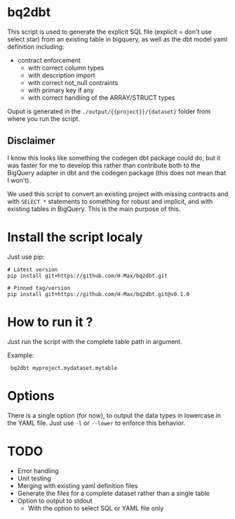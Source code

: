 # bq2dbt

This script is used to generate the explicit SQL file (explicit = don't use select star) from an existing table in bigquery, as well as the dbt model yaml definition including:

- contract enforcement
  - with correct column types
  - with description import
  - with correct not_null contraints
  - with primary key if any
  - with correct handling of the ARRAY/STRUCT types

Ouput is generated in the `./output/{{project}}/{dataset}` folder from where you run the script.

## Disclaimer

I know this looks like something the codegen dbt package could do, but it was faster for me to develop this rather than contribute both to the BigQuery adapter in dbt and the codegen package (this does not mean that I won't).

We used this script to convert an existing project with missing contracts and with `SELECT *` statements to something for robust and implicit, and with existing tables in BigQuery. This is the main purpose of this.

# Install the script localy

Just use pip:

```
# Latest version
pip install git+https://github.com/H-Max/bq2dbt.git

# Pinned tag/version
pip install git+https://github.com/H-Max/bq2dbt.git@v0.1.0
```

# How to run it ?

Just run the script with the complete table path in argument.

Example:
```shell
 bq2dbt myproject.mydataset.mytable
```

# Options

There is a single option (for now), to output the data types in lowercase in the YAML file. Just use `-l` or `--lower` to enforce this behavior.

# TODO

- Error handling
- Unit testing
- Merging with existing yaml definition files
- Generate the files for a complete dataset rather than a single table
- Option to output to stdout
  - With the option to select SQL or YAML file only